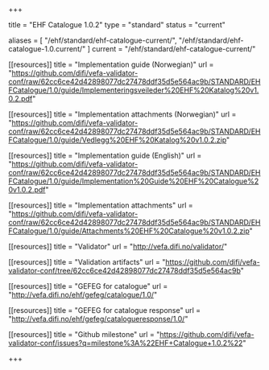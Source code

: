 +++

title = "EHF Catalogue 1.0.2"
type = "standard"
status = "current"

aliases = [ "/ehf/standard/ehf-catalogue-current/", "/ehf/standard/ehf-catalogue-1.0.current/" ]
current = "/ehf/standard/ehf-catalogue-current/"

[[resources]]
title = "Implementation guide (Norwegian)"
url = "https://github.com/difi/vefa-validator-conf/raw/62cc6ce42d42898077dc27478ddf35d5e564ac9b/STANDARD/EHFCatalogue/1.0/guide/Implementeringsveileder%20EHF%20Katalog%20v1.0.2.pdf"

[[resources]]
title = "Implementation attachments (Norwegian)"
url = "https://github.com/difi/vefa-validator-conf/raw/62cc6ce42d42898077dc27478ddf35d5e564ac9b/STANDARD/EHFCatalogue/1.0/guide/Vedlegg%20EHF%20Katalog%20v1.0.2.zip"

[[resources]]
title = "Implementation guide (English)"
url = "https://github.com/difi/vefa-validator-conf/raw/62cc6ce42d42898077dc27478ddf35d5e564ac9b/STANDARD/EHFCatalogue/1.0/guide/Implementation%20Guide%20EHF%20Catalogue%20v1.0.2.pdf"

[[resources]]
title = "Implementation attachments"
url = "https://github.com/difi/vefa-validator-conf/raw/62cc6ce42d42898077dc27478ddf35d5e564ac9b/STANDARD/EHFCatalogue/1.0/guide/Attachments%20EHF%20Catalogue%20v1.0.2.zip"

[[resources]]
title = "Validator"
url = "http://vefa.difi.no/validator/"

[[resources]]
title = "Validation artifacts"
url = "https://github.com/difi/vefa-validator-conf/tree/62cc6ce42d42898077dc27478ddf35d5e564ac9b"

[[resources]]
title = "GEFEG for catalogue"
url = "http://vefa.difi.no/ehf/gefeg/catalogue/1.0/"

[[resources]]
title = "GEFEG for catalogue response"
url = "http://vefa.difi.no/ehf/gefeg/catalogueresponse/1.0/"

[[resources]]
title = "Github milestone"
url = "https://github.com/difi/vefa-validator-conf/issues?q=milestone%3A%22EHF+Catalogue+1.0.2%22"

+++